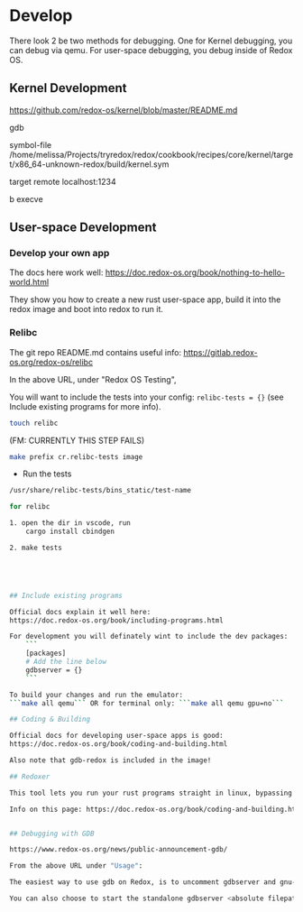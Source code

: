 
# Develop 

There look 2 be two methods for debugging.
One for Kernel debugging, you can debug via qemu.
For user-space debugging, you debug inside of Redox OS.

## Kernel Development

https://github.com/redox-os/kernel/blob/master/README.md

gdb


symbol-file /home/melissa/Projects/tryredox/redox/cookbook/recipes/core/kernel/target/x86_64-unknown-redox/build/kernel.sym

target remote localhost:1234

b execve



## User-space Development

### Develop your own app

The docs here work well: 
https://doc.redox-os.org/book/nothing-to-hello-world.html

They show you how to create a new rust user-space app, build it into the redox image and boot into redox to run it.

### Relibc

The git repo README.md contains useful info:
https://gitlab.redox-os.org/redox-os/relibc


In the above URL, under "Redox OS Testing",

You will want to include the tests into your config:
```relibc-tests = {}``` (see Include existing programs for more info).

```sh
touch relibc
```

(FM: CURRENTLY THIS STEP FAILS)
```sh
make prefix cr.relibc-tests image
```

- Run the tests

```sh
/usr/share/relibc-tests/bins_static/test-name

for relibc

1. open the dir in vscode, run 
    cargo install cbindgen

2. make tests





## Include existing programs

Official docs explain it well here:
https://doc.redox-os.org/book/including-programs.html

For development you will definately wint to include the dev packages:
    ```
    [packages]
    # Add the line below
    gdbserver = {}
    ```

To build your changes and run the emulator:
```make all qemu``` OR for terminal only: ```make all qemu gpu=no```

## Coding & Building

Official docs for developing user-space apps is good:
https://doc.redox-os.org/book/coding-and-building.html

Also note that gdb-redox is included in the image!

## Redoxer

This tool lets you run your rust programs straight in linux, bypassing the need to compile new images to test and debug your programs!

Info on this page: https://doc.redox-os.org/book/coding-and-building.html


## Debugging with GDB

https://www.redox-os.org/news/public-announcement-gdb/

From the above URL under "Usage":

The easiest way to use gdb on Redox, is to uncomment gdbserver and gnu-binutils from your filesystem.toml, and run gdb-redox <absolute filepath> [args...]. It will launch our custom gdbserver and connect to it from gdb over IPC. The “disadvantage” of this is that you’re forced to copy your source code over to Redox if you want pretty symbols and file numbers.

You can also choose to start the standalone gdbserver <absolute filepath> [args...], which will open a socket you can connect to from GDB. This allows you to connect from a host Linux system using your favorite tools like normal, by first running (gdb) target remote :64126 to connect to the running server. This approach forces you to forward :64126 over the network, which can be done by starting Redox with the net=redir flag.